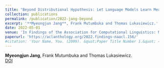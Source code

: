```yaml
---
title: "Beyond Distributional Hypothesis: Let Language Models Learn Meaning-Text Correspondence"
collection: publications
permalink: /publication/2022-jang-beyond
excerpt: '**Myeongjun Jang**, Frank Mutumbuka and Thomas Lukasiewicz.'
date: 2022-05-01
venue: 'In Findings of the Association for Computational Linguistics: NAACL 2022, Seattle, United States, pp. 2030-2042, Association for Computational Linguistics'
paperurl: 'https://aclanthology.org/2022.findings-naacl.156/'
#citation: 'Your Name, You. (2009). &quot;Paper Title Number 1.&quot; <i>Journal 1</i>. 1(1).'
---
```

**Myeongjun Jang**, Frank Mutumbuka and Thomas Lukasiewicz.  
[DOI](https://aclanthology.org/2022.findings-naacl.156/)
